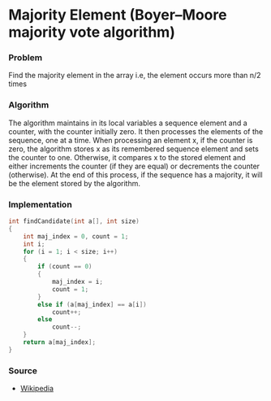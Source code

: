 # Majority Element \(Boyer–Moore majority vote algorithm\)

### Problem

Find the majority element in the array i.e, the element occurs more than n/2 times

### Algorithm

The algorithm maintains in its local variables a sequence element and a counter, with the counter initially zero. It then processes the elements of the sequence, one at a time. When processing an element x, if the counter is zero, the algorithm stores x as its remembered sequence element and sets the counter to one. Otherwise, it compares x to the stored element and either increments the counter \(if they are equal\) or decrements the counter \(otherwise\). At the end of this process, if the sequence has a majority, it will be the element stored by the algorithm.

### Implementation

```c
int findCandidate(int a[], int size)
{
    int maj_index = 0, count = 1;
    int i;
    for (i = 1; i < size; i++)
    {
        if (count == 0)
        {
            maj_index = i;
            count = 1;
        }
        else if (a[maj_index] == a[i])
            count++;
        else
            count--;
    }
    return a[maj_index];
}
```

### Source

* [Wikipedia](https://en.wikipedia.org/wiki/Boyer%E2%80%93Moore_majority_vote_algorithm)



